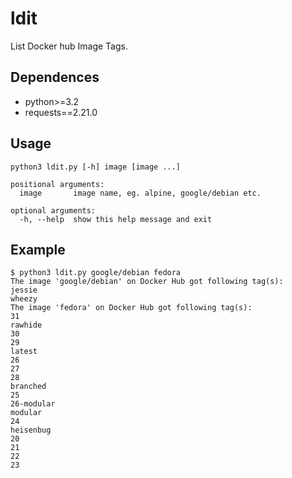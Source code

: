 # ldit
List Docker hub Image Tags.

## Dependences
- python>=3.2
- requests==2.21.0

## Usage
```
python3 ldit.py [-h] image [image ...]

positional arguments:
  image       image name, eg. alpine, google/debian etc.

optional arguments:
  -h, --help  show this help message and exit
```
## Example
```
$ python3 ldit.py google/debian fedora
The image 'google/debian' on Docker Hub got following tag(s):
jessie
wheezy
The image 'fedora' on Docker Hub got following tag(s):
31
rawhide
30
29
latest
26
27
28
branched
25
26-modular
modular
24
heisenbug
20
21
22
23
```
